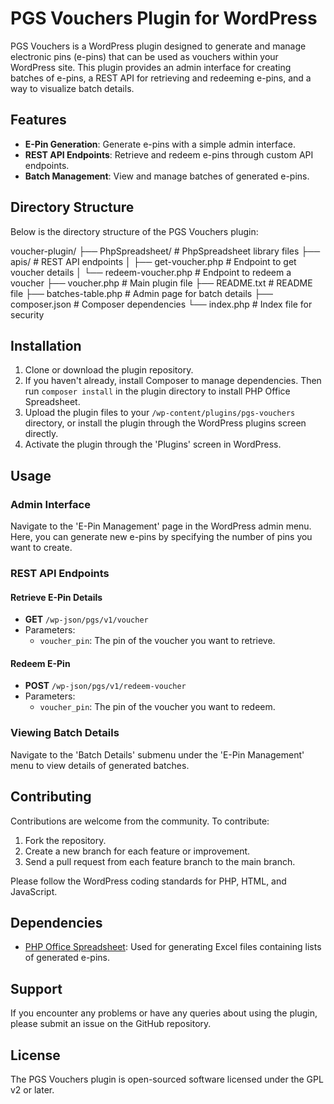 # PGS Vouchers Plugin for WordPress

PGS Vouchers is a WordPress plugin designed to generate and manage electronic pins (e-pins) that can be used as vouchers within your WordPress site. This plugin provides an admin interface for creating batches of e-pins, a REST API for retrieving and redeeming e-pins, and a way to visualize batch details.

## Features

- **E-Pin Generation**: Generate e-pins with a simple admin interface.
- **REST API Endpoints**: Retrieve and redeem e-pins through custom API endpoints.
- **Batch Management**: View and manage batches of generated e-pins.

## Directory Structure

Below is the directory structure of the PGS Vouchers plugin:

voucher-plugin/
├── PhpSpreadsheet/ # PhpSpreadsheet library files
├── apis/ # REST API endpoints
│ ├── get-voucher.php # Endpoint to get voucher details
│ └── redeem-voucher.php # Endpoint to redeem a voucher
├── voucher.php # Main plugin file
├── README.txt # README file
├── batches-table.php # Admin page for batch details
├── composer.json # Composer dependencies
└── index.php # Index file for security

## Installation

1. Clone or download the plugin repository.
2. If you haven't already, install Composer to manage dependencies. Then run `composer install` in the plugin directory to install PHP Office Spreadsheet.
3. Upload the plugin files to your `/wp-content/plugins/pgs-vouchers` directory, or install the plugin through the WordPress plugins screen directly.
4. Activate the plugin through the 'Plugins' screen in WordPress.

## Usage

### Admin Interface

Navigate to the 'E-Pin Management' page in the WordPress admin menu. Here, you can generate new e-pins by specifying the number of pins you want to create.

### REST API Endpoints

#### Retrieve E-Pin Details

- **GET** `/wp-json/pgs/v1/voucher`
- Parameters:
  - `voucher_pin`: The pin of the voucher you want to retrieve.

#### Redeem E-Pin

- **POST** `/wp-json/pgs/v1/redeem-voucher`
- Parameters:
  - `voucher_pin`: The pin of the voucher you want to redeem.

### Viewing Batch Details

Navigate to the 'Batch Details' submenu under the 'E-Pin Management' menu to view details of generated batches.

## Contributing

Contributions are welcome from the community. To contribute:

1. Fork the repository.
2. Create a new branch for each feature or improvement.
3. Send a pull request from each feature branch to the main branch.

Please follow the WordPress coding standards for PHP, HTML, and JavaScript.

## Dependencies

- [PHP Office Spreadsheet](https://github.com/PHPOffice/PhpSpreadsheet): Used for generating Excel files containing lists of generated e-pins.

## Support

If you encounter any problems or have any queries about using the plugin, please submit an issue on the GitHub repository.

## License

The PGS Vouchers plugin is open-sourced software licensed under the GPL v2 or later.

